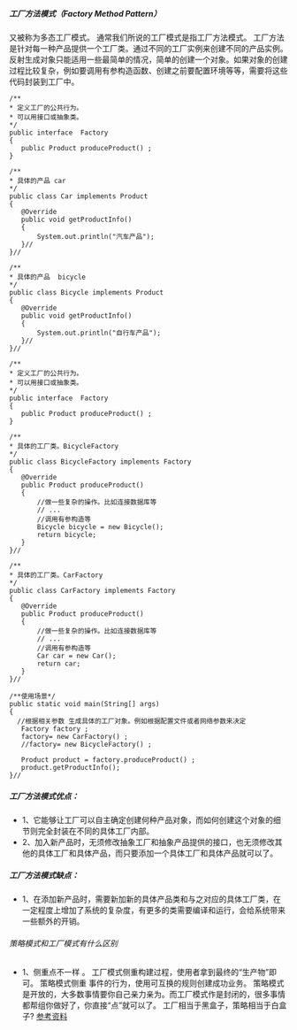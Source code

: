 ##### 工厂方法模式（Factory Method Pattern）
又被称为多态工厂模式。
通常我们所说的工厂模式是指工厂方法模式。
工厂方法是针对每一种产品提供一个工厂类。通过不同的工厂实例来创建不同的产品实例。
反射生成对象只能适用一些最简单的情况，简单的创建一个对象。如果对象的创建过程比较复杂，例如要调用有参构造函数、创建之前要配置环境等等，需要将这些代码封装到工厂中。


 ```
 /**
 * 定义工厂的公共行为。
 * 可以用接口或抽象类。
 */
public interface  Factory
{
	public Product produceProduct() ;
}
 ```
 ```
 /**
 * 具体的产品 car
 */
public class Car implements Product
{
	@Override
	public void getProductInfo()
	{
		System.out.println("汽车产品");
	}//
}//
 ```

 ```
 /**
 * 具体的产品  bicycle
 */
public class Bicycle implements Product
{
	@Override
	public void getProductInfo()
	{
		System.out.println("自行车产品");
	}//
}//
 ```


 ```
 /**
 * 定义工厂的公共行为。
 * 可以用接口或抽象类。
 */
public interface  Factory
{
	public Product produceProduct() ;
}
 ```


 ```
 /**
 * 具体的工厂类。BicycleFactory
 */
public class BicycleFactory implements Factory
{
	@Override
	public Product produceProduct()
	{
		//做一些复杂的操作。比如连接数据库等
		// ...
		//调用有参构造等
		Bicycle bicycle = new Bicycle();
		return bicycle;
	}
}//
 ```


 ```
 /**
 * 具体的工厂类。CarFactory
 */
public class CarFactory implements Factory
{
	@Override
	public Product produceProduct()
	{
		//做一些复杂的操作。比如连接数据库等
		// ...
		//调用有参构造等
		Car car = new Car();
		return car;
	}
}//
 ```


 ```
 /**使用场景*/
 public static void main(String[] args)
 {
   //根据相关参数 生成具体的工厂对象。例如根据配置文件或者网络参数来决定
    Factory factory ;
    factory= new CarFactory() ;
    //factory= new BicycleFactory() ;

    Product product = factory.produceProduct() ;
    product.getProductInfo();
 }//
 ```

##### 工厂方法模式优点：
- 1、它能够让工厂可以自主确定创建何种产品对象，而如何创建这个对象的细节则完全封装在不同的具体工厂内部。
- 2、加入新产品时，无须修改抽象工厂和抽象产品提供的接口，也无须修改其他的具体工厂和具体产品，而只要添加一个具体工厂和具体产品就可以了。

##### 工厂方法模式缺点：
- 1、在添加新产品时，需要新加新的具体产品类和与之对应的具体工厂类，在一定程度上增加了系统的复杂度，有更多的类需要编译和运行，会给系统带来一些额外的开销。


###### 策略模式和工厂模式有什么区别
- 1、侧重点不一样 。 工厂模式侧重构建过程，使用者拿到最终的“生产物”即可。 策略模式侧重 事件的行为，使用可互换的规则创建成功业务。  策略模式是开放的，大多数事情要你自己亲力亲为。而工厂模式作是封闭的，很多事情都帮组你做好了，你直接“点”就可以了。 工厂相当于黑盒子，策略相当于白盒子?  [参考资料](http://blog.csdn.net/tengzhaorong/article/details/6827093)

